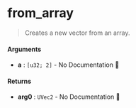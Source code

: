 # from\_array

>  Creates a new vector from an array.

#### Arguments

- **a** : `[u32; 2]` \- No Documentation 🚧

#### Returns

- **arg0** : `UVec2` \- No Documentation 🚧